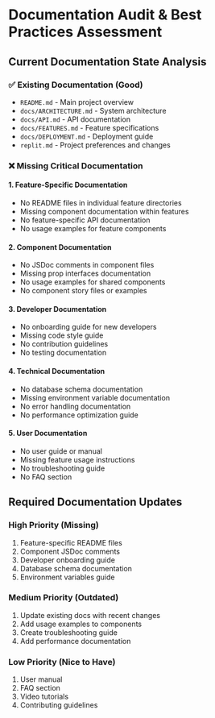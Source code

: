 # Documentation Audit & Best Practices Assessment

## Current Documentation State Analysis

### ✅ **Existing Documentation (Good)**
- `README.md` - Main project overview
- `docs/ARCHITECTURE.md` - System architecture
- `docs/API.md` - API documentation
- `docs/FEATURES.md` - Feature specifications
- `docs/DEPLOYMENT.md` - Deployment guide
- `replit.md` - Project preferences and changes

### ❌ **Missing Critical Documentation**

#### **1. Feature-Specific Documentation**
- No README files in individual feature directories
- Missing component documentation within features
- No feature-specific API documentation
- No usage examples for feature components

#### **2. Component Documentation**
- No JSDoc comments in component files
- Missing prop interfaces documentation
- No usage examples for shared components
- No component story files or examples

#### **3. Developer Documentation**
- No onboarding guide for new developers
- Missing code style guide
- No contribution guidelines
- No testing documentation

#### **4. Technical Documentation**
- No database schema documentation
- Missing environment variable documentation
- No error handling documentation
- No performance optimization guide

#### **5. User Documentation**
- No user guide or manual
- Missing feature usage instructions
- No troubleshooting guide
- No FAQ section

## Required Documentation Updates

### **High Priority (Missing)**
1. Feature-specific README files
2. Component JSDoc comments
3. Developer onboarding guide
4. Database schema documentation
5. Environment variables guide

### **Medium Priority (Outdated)**
1. Update existing docs with recent changes
2. Add usage examples to components
3. Create troubleshooting guide
4. Add performance documentation

### **Low Priority (Nice to Have)**
1. User manual
2. FAQ section
3. Video tutorials
4. Contributing guidelines